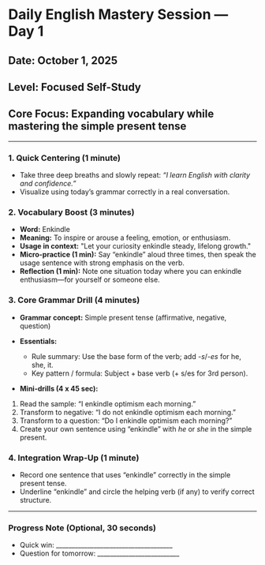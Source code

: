 # Daily English Mastery Session — Day 1

## Date: October 1, 2025

## Level: Focused Self-Study

## Core Focus: Expanding vocabulary while mastering the simple present tense

---

### 1. Quick Centering (1 minute)

- Take three deep breaths and slowly repeat: *“I learn English with clarity and confidence.”*
- Visualize using today’s grammar correctly in a real conversation.

### 2. Vocabulary Boost (3 minutes)

- **Word:** Enkindle
- **Meaning:** To inspire or arouse a feeling, emotion, or enthusiasm.
- **Usage in context:** "Let your curiosity enkindle steady, lifelong growth."
- **Micro-practice (1 min):** Say “enkindle” aloud three times, then speak the usage sentence with strong emphasis on the verb.
- **Reflection (1 min):** Note one situation today where you can enkindle enthusiasm—for yourself or someone else.

### 3. Core Grammar Drill (4 minutes)

- **Grammar concept:** Simple present tense (affirmative, negative, question)
- **Essentials:**
  - Rule summary: Use the base form of the verb; add *-s*/*-es* for he, she, it.
  - Key pattern / formula: Subject + base verb (+ s/es for 3rd person).

- **Mini-drills (4 x 45 sec):**

 1. Read the sample: “I enkindle optimism each morning.”
 2. Transform to negative: “I do not enkindle optimism each morning.”
 3. Transform to a question: “Do I enkindle optimism each morning?”
 4. Create your own sentence using “enkindle” with *he* or *she* in the simple present.

### 4. Integration Wrap-Up (1 minute)

- Record one sentence that uses “enkindle” correctly in the simple present tense.
- Underline “enkindle” and circle the helping verb (if any) to verify correct structure.

---

### Progress Note (Optional, 30 seconds)

- Quick win: _____________________________________
- Question for tomorrow: __________________________
